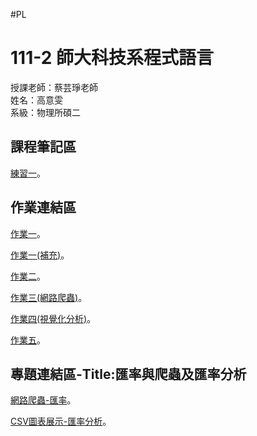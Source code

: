 #PL  <br />
# 111-2 師大科技系程式語言  <br />
授課老師：蔡芸琤老師  <br />
姓名：高意雯  <br />
系級：物理所碩二  <br />
## 課程筆記區  <br />
<p><a href="https://github.com/Jamie0115/PL/blob/main/Practice1/HW_1.ipynb">練習一</a>。</p>

## 作業連結區  <br />
<p><a href="https://github.com/Jamie0115/PL/blob/main/HW_1/%E7%AC%AC%E4%B8%80%E9%80%B1%E4%BD%9C%E6%A5%AD.ipynb">作業一</a>。</p>
<p><a href="https://github.com/Jamie0115/PL/blob/main/Practice1/HW_1.ipynb">作業一(補充)</a>。</p>
<p><a href="https://github.com/Jamie0115/PL/blob/main/HW_2/HW_2.ipynb">作業二</a>。</p>
<p><a href="https://github.com/Jamie0115/PL/blob/main/HW_3/.ipynb_checkpoints/HW_3-checkpoint.ipynb">作業三(網路爬蟲)</a>。</p>
<p><a href="https://github.com/Jamie0115/PL/blob/main/HW_4/HW_4.ipynb">作業四(視覺化分析)</a>。</p>
<p><a href="https://github.com/Jamie0115/PL/blob/main/HW_5/HW_5.ipynb">作業五</a>。</p>

## 專題連結區-Title:匯率與爬蟲及匯率分析  <br />
<p><a href="專題報告-爬蟲/爬蟲(外匯).ipynb">網路爬蟲-匯率</a>。</p>
<p><a href="專題報告-爬蟲/CSV數據分析.ipynb">CSV圖表展示-匯率分析</a>。</p>
